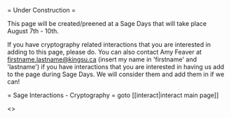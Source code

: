 = Under Construction =

This page will be created/preened at a Sage Days that will take place August 7th - 10th.

If you have cryptography related interactions that you are interested in adding to this page, please do. You can also contact Amy Feaver at firstname.lastname@kingsu.ca (insert my name in 'firstname' and 'lastname') if you have interactions that you are interested in having us add to the page during Sage Days. We will consider them and add them in if we can! 



= Sage Interactions - Cryptography =
goto [[interact|interact main page]]

<<TableOfContents>>
